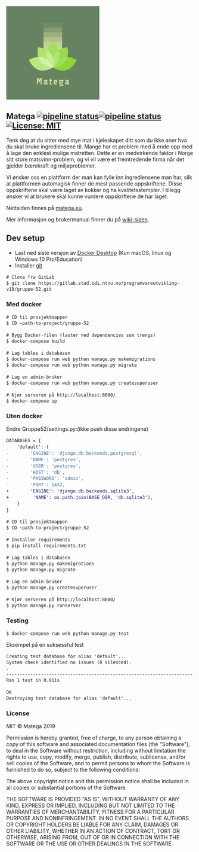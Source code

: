 <img src="Gruppe52/staticfiles/media/logo/pinterest_board_photo.png" height="250">

## Matega [![pipeline status](https://gitlab.stud.idi.ntnu.no/programvareutvikling-v19/gruppe-52/badges/master/build.svg)](https://gitlab.com/programvareutvikling-v19/gruppe-52/commits/master)[![pipeline status](https://gitlab.stud.idi.ntnu.no/programvareutvikling-v19/gruppe-52/badges/master/coverage.svg)](https://gitlab.com/programvareutvikling-v19/gruppe-52/commits/master)[![License: MIT](https://img.shields.io/badge/License-MIT-yellow.svg)](https://opensource.org/licenses/MIT)


Tenk deg at du sitter med mye mat i kjøleskapet ditt som du ikke aner hva du skal bruke 
ingrediensene til. Mange har et problem med å ende opp med å lage den enklest mulige matretten. Dette er en medvirkende faktor i Norge sitt store matsvinn-problem, og vi vil være et fremtredende firma når det gjelder bærekraft og miljøproblemer.

Vi ønsker oss en plattform der man kan fylle inn ingrediensene man har, slik at plattformen automagisk finner de mest passende oppskriftene. Disse oppskriftene skal være laget av kokker og ha kvalitetsstempler. I tillegg ønsker vi at brukere skal kunne vurdere oppskriftene de har laget.

Nettsiden finnes på [matega.eu](http://matega.eu). 

Mer informasjon og brukermanual finner du på [wiki-siden](https://gitlab.stud.idi.ntnu.no/programvareutvikling-v19/gruppe-52/wikis/home).

## Dev setup
*  Last ned siste versjon av [Docker Desktop](https://www.docker.com/products/docker-desktop) (Kun macOS, linux og Windows 10 Pro/Education)
*  Installer [git](https://git-scm.com/downloads)

```shell
# Clone fra GitLab
$ git clone https://gitlab.stud.idi.ntnu.no/programvareutvikling-v19/gruppe-52.git
```
### Med docker 
```shell
# CD til prosjektmappen
$ CD ~path-to-project/gruppe-52

# Bygg Docker-filen (laster ned dependencies som trengs)
$ docker-compose build

# Lag tables i databasen 
$ docker-compose run web python manage.py makemigrations
$ docker-compose run web python manage.py migrate

# Lag en admin-bruker
$ docker-compose run web python manage.py createsuperuser

# Kjør serveren på http://localhost:8000/
$ docker-compose up
```
### Uten docker
Endre Gruppe52/settings.py:(ikke push disse endringene)
```diff
DATABASES = {
    'default': {
-        'ENGINE': 'django.db.backends.postgresql',
-        'NAME': 'postgres',
-        'USER': 'postgres',
-        'HOST': 'db',
-        'PASSWORD': 'admin',
-        'PORT': 5432,
+        'ENGINE': 'django.db.backends.sqlite3',
+         'NAME': os.path.join(BASE_DIR, 'db.sqlite3'),
    }
}
```
```shell
# CD til prosjektmappen
$ CD ~path-to-project/gruppe-52

# Installer requirements
$ pip install requirements.txt

# Lag tables i databasen
$ python manage.py makemigrations
$ python manage.py migrate

# Lag en admin-bruker
$ python manage.py createsuperuser

# Kjør serveren på http://localhost:8000/
$ python manage.py runserver
```

### Testing
```shell
$ docker-compose run web python manage.py test
```
Eksempel på en suksessful test
```shell
Creating test database for alias 'default'...
System check identified no issues (0 silenced).
.
----------------------------------------------------------------------
Ran 1 test in 0.011s

OK
Destroying test database for alias 'default'...
```
### License 



MIT © Matega 2019


Permission is hereby granted, free of charge, to any person obtaining a copy of this software and associated documentation files (the "Software"), to deal in the Software without restriction, including without limitation the rights to use, copy, modify, merge, publish, distribute, sublicense, and/or sell copies of the Software, and to permit persons to whom the Software is furnished to do so, subject to the following conditions:

The above copyright notice and this permission notice shall be included in all copies or substantial portions of the Software.

THE SOFTWARE IS PROVIDED "AS IS", WITHOUT WARRANTY OF ANY KIND, EXPRESS OR IMPLIED, INCLUDING BUT NOT LIMITED TO THE WARRANTIES OF MERCHANTABILITY, FITNESS FOR A PARTICULAR PURPOSE AND NONINFRINGEMENT. IN NO EVENT SHALL THE AUTHORS OR COPYRIGHT HOLDERS BE LIABLE FOR ANY CLAIM, DAMAGES OR OTHER LIABILITY, WHETHER IN AN ACTION OF CONTRACT, TORT OR OTHERWISE, ARISING FROM, OUT OF OR IN CONNECTION WITH THE SOFTWARE OR THE USE OR OTHER DEALINGS IN THE SOFTWARE.

